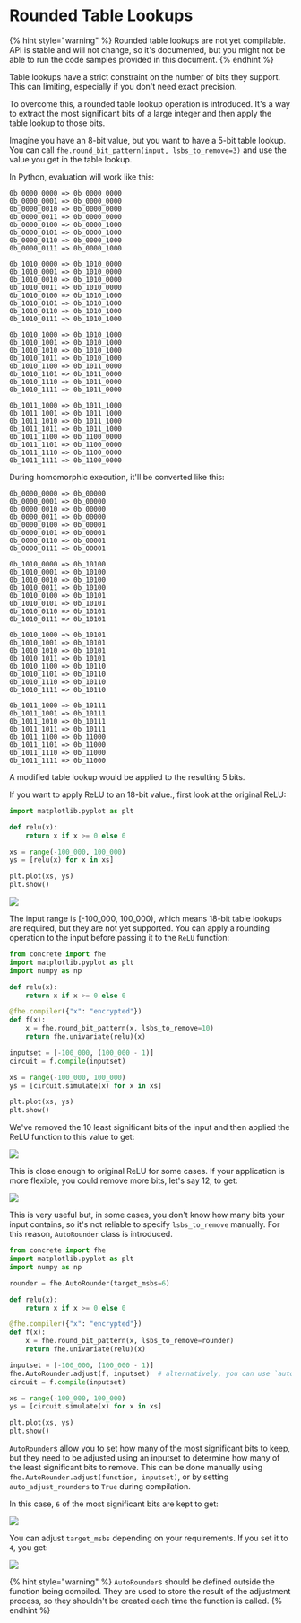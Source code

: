 # Rounded Table Lookups

{% hint style="warning" %}
Rounded table lookups are not yet compilable. API is stable and will not change, so it's documented, but you might not be able to run the code samples provided in this document.
{% endhint %}

Table lookups have a strict constraint on the number of bits they support. This can limiting, especially if you don't need exact precision.

To overcome this, a rounded table lookup operation is introduced. It's a way to extract the most significant bits of a large integer and then apply the table lookup to those bits.

Imagine you have an 8-bit value, but you want to have a 5-bit table lookup. You can call `fhe.round_bit_pattern(input, lsbs_to_remove=3)` and use the value you get in the table lookup.

In Python, evaluation will work like this:

```
0b_0000_0000 => 0b_0000_0000
0b_0000_0001 => 0b_0000_0000
0b_0000_0010 => 0b_0000_0000
0b_0000_0011 => 0b_0000_0000
0b_0000_0100 => 0b_0000_1000
0b_0000_0101 => 0b_0000_1000
0b_0000_0110 => 0b_0000_1000
0b_0000_0111 => 0b_0000_1000

0b_1010_0000 => 0b_1010_0000
0b_1010_0001 => 0b_1010_0000
0b_1010_0010 => 0b_1010_0000
0b_1010_0011 => 0b_1010_0000
0b_1010_0100 => 0b_1010_1000
0b_1010_0101 => 0b_1010_1000
0b_1010_0110 => 0b_1010_1000
0b_1010_0111 => 0b_1010_1000

0b_1010_1000 => 0b_1010_1000
0b_1010_1001 => 0b_1010_1000
0b_1010_1010 => 0b_1010_1000
0b_1010_1011 => 0b_1010_1000
0b_1010_1100 => 0b_1011_0000
0b_1010_1101 => 0b_1011_0000
0b_1010_1110 => 0b_1011_0000
0b_1010_1111 => 0b_1011_0000

0b_1011_1000 => 0b_1011_1000
0b_1011_1001 => 0b_1011_1000
0b_1011_1010 => 0b_1011_1000
0b_1011_1011 => 0b_1011_1000
0b_1011_1100 => 0b_1100_0000
0b_1011_1101 => 0b_1100_0000
0b_1011_1110 => 0b_1100_0000
0b_1011_1111 => 0b_1100_0000
```

During homomorphic execution, it'll be converted like this:

```
0b_0000_0000 => 0b_00000
0b_0000_0001 => 0b_00000
0b_0000_0010 => 0b_00000
0b_0000_0011 => 0b_00000
0b_0000_0100 => 0b_00001
0b_0000_0101 => 0b_00001
0b_0000_0110 => 0b_00001
0b_0000_0111 => 0b_00001

0b_1010_0000 => 0b_10100
0b_1010_0001 => 0b_10100
0b_1010_0010 => 0b_10100
0b_1010_0011 => 0b_10100
0b_1010_0100 => 0b_10101
0b_1010_0101 => 0b_10101
0b_1010_0110 => 0b_10101
0b_1010_0111 => 0b_10101

0b_1010_1000 => 0b_10101
0b_1010_1001 => 0b_10101
0b_1010_1010 => 0b_10101
0b_1010_1011 => 0b_10101
0b_1010_1100 => 0b_10110
0b_1010_1101 => 0b_10110
0b_1010_1110 => 0b_10110
0b_1010_1111 => 0b_10110

0b_1011_1000 => 0b_10111
0b_1011_1001 => 0b_10111
0b_1011_1010 => 0b_10111
0b_1011_1011 => 0b_10111
0b_1011_1100 => 0b_11000
0b_1011_1101 => 0b_11000
0b_1011_1110 => 0b_11000
0b_1011_1111 => 0b_11000
```

A modified table lookup would be applied to the resulting 5 bits.

If you want to apply ReLU to an 18-bit value., first look at the original ReLU:

```python
import matplotlib.pyplot as plt

def relu(x):
    return x if x >= 0 else 0

xs = range(-100_000, 100_000)
ys = [relu(x) for x in xs]

plt.plot(xs, ys)
plt.show()
```

![](../\_static/rounded-tlu/relu.png)

The input range is \[-100\_000, 100\_000), which means 18-bit table lookups are required, but they are not yet supported. You can apply a rounding operation to the input before passing it to the `ReLU` function:

```python
from concrete import fhe
import matplotlib.pyplot as plt
import numpy as np

def relu(x):
    return x if x >= 0 else 0

@fhe.compiler({"x": "encrypted"})
def f(x):
    x = fhe.round_bit_pattern(x, lsbs_to_remove=10)
    return fhe.univariate(relu)(x)

inputset = [-100_000, (100_000 - 1)]
circuit = f.compile(inputset)

xs = range(-100_000, 100_000)
ys = [circuit.simulate(x) for x in xs]

plt.plot(xs, ys)
plt.show()
```

We've removed the 10 least significant bits of the input and then applied the ReLU function to this value to get:

![](../\_static/rounded-tlu/10-bits-removed.png)

This is close enough to original ReLU for some cases. If your application is more flexible, you could remove more bits, let's say 12, to get:

![](../\_static/rounded-tlu/12-bits-removed.png)

This is very useful but, in some cases, you don't know how many bits your input contains, so it's not reliable to specify `lsbs_to_remove` manually. For this reason, `AutoRounder` class is introduced.

```python
from concrete import fhe
import matplotlib.pyplot as plt
import numpy as np

rounder = fhe.AutoRounder(target_msbs=6)

def relu(x):
    return x if x >= 0 else 0

@fhe.compiler({"x": "encrypted"})
def f(x):
    x = fhe.round_bit_pattern(x, lsbs_to_remove=rounder)
    return fhe.univariate(relu)(x)

inputset = [-100_000, (100_000 - 1)]
fhe.AutoRounder.adjust(f, inputset)  # alternatively, you can use `auto_adjust_rounders=True` below
circuit = f.compile(inputset)

xs = range(-100_000, 100_000)
ys = [circuit.simulate(x) for x in xs]

plt.plot(xs, ys)
plt.show()
```

`AutoRounder`s allow you to set how many of the most significant bits to keep, but they need to be adjusted using an inputset to determine how many of the least significant bits to remove. This can be done manually using `fhe.AutoRounder.adjust(function, inputset)`, or by setting `auto_adjust_rounders` to `True` during compilation.

In this case, `6` of the most significant bits are kept to get:

![](../\_static/rounded-tlu/6-bits-kept.png)

You can adjust `target_msbs` depending on your requirements. If you set it to `4`, you get:

![](../\_static/rounded-tlu/4-bits-kept.png)

{% hint style="warning" %}
`AutoRounder`s should be defined outside the function being compiled. They are used to store the result of the adjustment process, so they shouldn't be created each time the function is called.
{% endhint %}
